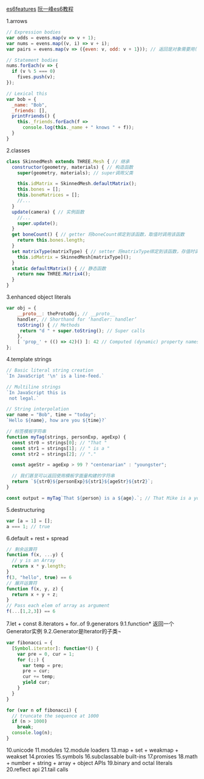 [es6features](https://github.com/lukehoban/es6features#arrows)
[阮一峰es6教程](http://es6.ruanyifeng.com/)

1.arrows
```js
// Expression bodies
var odds = evens.map(v => v + 1);
var nums = evens.map((v, i) => v + i);
var pairs = evens.map(v => ({even: v, odd: v + 1})); // 返回是对象需要用()包裹以免歧义

// Statement bodies
nums.forEach(v => {
  if (v % 5 === 0)
    fives.push(v);
});

// Lexical this
var bob = {
  _name: "Bob",
  _friends: [],
  printFriends() {
    this._friends.forEach(f =>
      console.log(this._name + " knows " + f));
  }
}
```
2.classes
```js
class SkinnedMesh extends THREE.Mesh { // 继承
  constructor(geometry, materials) { // 构造函数
    super(geometry, materials); // super调用父类

    this.idMatrix = SkinnedMesh.defaultMatrix();
    this.bones = [];
    this.boneMatrices = [];
    //...
  }
  update(camera) { // 实例函数
    //...
    super.update();
  }
  get boneCount() { // getter 将boneCount绑定到该函数，取值时调用该函数
    return this.bones.length;
  }
  set matrixType(matrixType) { // setter 将matrixType绑定到该函数，存值时调用该函数
    this.idMatrix = SkinnedMesh[matrixType]();
  }
  static defaultMatrix() { // 静态函数
    return new THREE.Matrix4();
  }
}
```
3.enhanced object literals
```js
var obj = {
    __proto__: theProtoObj, // __proto__
    handler, // Shorthand for ‘handler: handler’
    toString() { // Methods
     return "d " + super.toString(); // Super calls
    },
    [ 'prop_' + (() => 42)() ]: 42 // Computed (dynamic) property names
};
```
4.template strings

```js
// Basic literal string creation
`In JavaScript '\n' is a line-feed.`

// Multiline strings
`In JavaScript this is
 not legal.`

// String interpolation
var name = "Bob", time = "today";
`Hello ${name}, how are you ${time}?`

// 标签模板字符串
function myTag(strings, personExp, ageExp) {
  const str0 = strings[0]; // "That "
  const str1 = strings[1]; // " is a "
  const str2 = strings[2]; // "."

  const ageStr = ageExp > 99 ? "centenarian" : "youngster";

  // 我们甚至可以返回使用模板字面量构建的字符串
  return `${str0}${personExp}${str1}${ageStr}${str2}`;
}

const output = myTag`That ${person} is a ${age}.`; // That Mike is a youngster.
```

5.destructuring
```js
var [a = 1] = [];
a === 1; // true
```
6.default + rest + spread
```js
// 剩余运算符
function f(x, ...y) {
  // y is an Array
  return x * y.length;
}
f(3, "hello", true) == 6
// 展开运算符
function f(x, y, z) {
  return x + y + z;
}
// Pass each elem of array as argument
f(...[1,2,3]) == 6
```
7.let + const
8.iterators + for..of
9.generators
  9.1.function* 返回一个Generator实例
  9.2.Generator是Iterator的子类¬
```js
var fibonacci = {
  [Symbol.iterator]: function*() {
    var pre = 0, cur = 1;
    for (;;) {
      var temp = pre;
      pre = cur;
      cur += temp;
      yield cur;
    }
  }
}

for (var n of fibonacci) {
  // truncate the sequence at 1000
  if (n > 1000)
    break;
  console.log(n);
}
```

10.unicode
11.modules
12.module loaders
13.map + set + weakmap + weakset
14.proxies
15.symbols
16.subclassable built-ins
17.promises
18.math + number + string + array + object APIs
19.binary and octal literals
20.reflect api
21.tail calls
